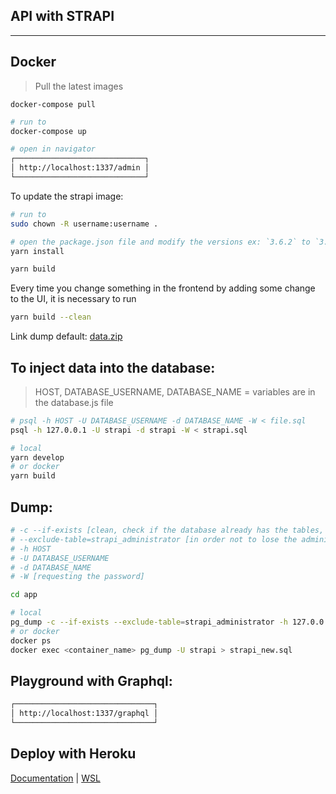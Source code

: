 ## API with STRAPI

---

## Docker

> Pull the latest images

```
docker-compose pull
```

```bash
# run to
docker-compose up

# open in navigator
┌─────────────────────────────┐
│ http://localhost:1337/admin │
└─────────────────────────────┘
```

To update the strapi image:

```bash
# run to
sudo chown -R username:username .

# open the package.json file and modify the versions ex: `3.6.2` to `3.6.3` and then
yarn install

yarn build
```

Every time you change something in the frontend by adding some change to the UI, it is necessary to run

```bash
yarn build --clean
```

Link dump default: [data.zip](https://github.com/React-Avancado/landing-page-api/blob/master/data.zip)

## To inject data into the database:

> HOST, DATABASE_USERNAME, DATABASE_NAME = variables are in the database.js file

```bash
# psql -h HOST -U DATABASE_USERNAME -d DATABASE_NAME -W < file.sql
psql -h 127.0.0.1 -U strapi -d strapi -W < strapi.sql

# local
yarn develop
# or docker
yarn build
```

## Dump:

```bash
# -c --if-exists [clean, check if the database already has the tables, if it has everything if it exists]
# --exclude-table=strapi_administrator [in order not to lose the administrator data, it is necessary to delete the specific table]
# -h HOST
# -U DATABASE_USERNAME
# -d DATABASE_NAME
# -W [requesting the password]

cd app

# local
pg_dump -c --if-exists --exclude-table=strapi_administrator -h 127.0.0.1 -U strapi -d strapi -W > strapi_new.sql
# or docker
docker ps
docker exec <container_name> pg_dump -U strapi > strapi_new.sql
```

## Playground with Graphql:

```bash
┌───────────────────────────────┐
│ http://localhost:1337/graphql │
└───────────────────────────────┘
```

## Deploy with Heroku

[Documentation](https://strapi.io/documentation/developer-docs/latest/setup-deployment-guides/deployment/hosting-guides/heroku.html#_7-heroku-database-set-up) |  [WSL](https://dev.to/wrightdotclick/heroku-cli-on-wsl-26fp)
